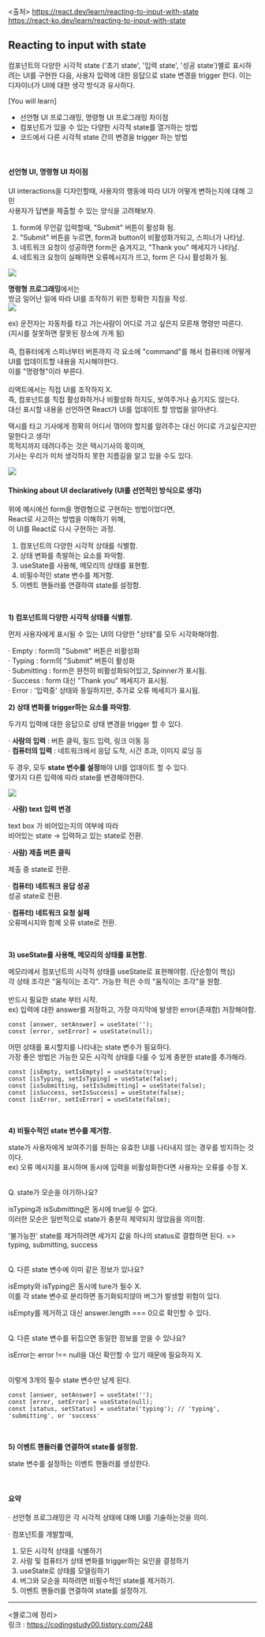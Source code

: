 <출처>
https://react.dev/learn/reacting-to-input-with-state  
https://react-ko.dev/learn/reacting-to-input-with-state

## Reacting to input with state

컴포넌트의 다양한 시각적 state ('초기 state', '입력 state', '성공 state')별로
표시하려는 UI를 구현한 다음, 사용자 입력에 대한 응답으로 state 변경을 trigger 한다.
이는 디자이너가 UI에 대한 생각 방식과 유사하다.

[You will learn]

- 선언형 UI 프로그래밍, 명령형 UI 프로그래밍 차이점
- 컴포넌트가 있을 수 있는 다양한 시각적 state를 열거하는 방법
- 코드에서 다른 시각적 state 간의 변경을 trigger 하는 방법

</br>

#### 선언형 UI, 명령형 UI 차이점

UI interactions을 디자인할때, 사용자의 행동에 따라 UI가 어떻게 변하는지에 대해 고민  
사용자가 답변을 제출할 수 있는 양식을 고려해보자.

1) form에 무언갈 입력할때, "Submit" 버튼이 활성화 됨.
2) "Submit" 버튼을 누르면, form과 button이 비활성화가되고, 스피너가 나타남.
3) 네트워크 요청이 성공하면 form은 숨겨지고, "Thank you" 메세지가 나타남.
4) 네트워크 요청이 실패하면 오류메시지가 뜨고, form 은 다시 활성화가 됨.
  
<img src="https://img1.daumcdn.net/thumb/R1280x0/?scode=mtistory2&fname=https%3A%2F%2Fblog.kakaocdn.net%2Fdn%2FbPzoVy%2FbtsiaBirxny%2F0JwPrfhUtYIR4BQz1PnzSk%2Fimg.png">

**명령형 프로그래밍**에서는  
방금 일어난 일에 따라 UI를 조작하기 위한 정확한 지침을 작성.  
<img src="https://img1.daumcdn.net/thumb/R1280x0/?scode=mtistory2&fname=https%3A%2F%2Fblog.kakaocdn.net%2Fdn%2FHySFn%2Fbtsic6OS3z8%2FxrnwMM5khdtys4BZGu4eAk%2Fimg.png">  

ex) 운전자는 자동차를 타고 가는사람이 어디로 가고 싶은지 모른채 명령만 따른다.  
(지시를 잘못하면 잘못된 장소에 가게 됨)  
</br>
즉, 컴퓨터에게 스피너부터 버튼까지 각 요소에 "command"를 해서 컴퓨터에 어떻게 UI를 업데이트할 내용을 지시해야한다.  
이를 "명령형"이라 부른다.  
</br>
리액트에서는 직접 UI를 조작하지 X.  
즉, 컴포넌트를 직접 활성화하거나 비활성화 하지도, 보여주거나 숨기지도 않는다.  
대신 표시할 내용을 선언하면 React가 UI를 업데이트 할 방법을 알아낸다.  

택시를 타고 기사에게 정확히 어디서 꺾어야 할지를 알려주는 대신 어디로 가고싶은지만 말한다고 생각!  
목적지까지 데려다주는 것은 택시기사의 몫이며,  
기사는 우리가 미처 생각하지 못한 지름길을 알고 있을 수도 있다.  

<img src="https://img1.daumcdn.net/thumb/R1280x0/?scode=mtistory2&fname=https%3A%2F%2Fblog.kakaocdn.net%2Fdn%2FdQ0f6R%2FbtsicMJYJ2B%2FAzb2ubdWtKjhY28tHXwpA1%2Fimg.png">  


#### Thinking about UI declaratively (UI를 선언적인 방식으로 생각)

위에 예시에선 form을 명령형으로 구현하는 방법이었다면,  
React로 사고하는 방법을 이해하기 위해,  
이 UI를 React로 다시 구현하는 과정.  

1) 컴포넌트의 다양한 시각적 상태를 식별함.
2) 상태 변화를 촉발하는 요소를 파악함.
3) useState를 사용해, 메모리의 상태를 표현함.
4) 비필수적인 state 변수를 제거함.
5) 이벤트 핸들러를 연결하여 state를 설정함.

</br>
 
**1) 컴포넌트의 다양한 시각적 상태를 식별함.**

먼저 사용자에게 표시될 수 있는 UI의 다양한 "상태"를 모두 시각화해야함.

· Empty : form의 "Submit" 버튼은 비활성화  
· Typing : form의 "Submit" 버튼이 활성화  
· Submitting : form은 완전히 비활성화되어있고, Spinner가 표시됨.  
· Success : form 대신 "Thank you" 메세지가 표시됨.  
· Error : '입력중' 상태와 동일하지만, 추가로 오류 메세지가 표시됨.  
 

**2) 상태 변화를 trigger하는 요소를 파악함.**

두가지 입력에 대한 응답으로 상태 변경을 trigger 할 수 있다.

· **사람의 입력** : 버튼 클릭, 필드 입력, 링크 이동 등  
· **컴퓨터의 입력** : 네트워크에서 응답 도착, 시간 초과, 이미지 로딩 등  

두 경우, 모두 **state 변수를 설정**해야 UI를 업데이트 할 수 있다.  
몇가지 다른 입력에 따라 state를 변경해야한다.  

<img src="https://img1.daumcdn.net/thumb/R1280x0/?scode=mtistory2&fname=https%3A%2F%2Fblog.kakaocdn.net%2Fdn%2FbTtoBm%2FbtsidmjXat3%2FMXhaqtEZ3JXC2na6iZt7i0%2Fimg.png">  

· **사람) text 입력 변경**

text box 가 비어있는지의 여부에 따라  
비어있는 state -> 입력하고 있는 state로 전환.  

· **사람) 제출 버튼 클릭**

 제출 중 state로 전환.

 
· **컴퓨터) 네트워크 응답 성공**  
 성공 state로 전환.  

· **컴퓨터) 네트워크 요청 실패**  
 오류메시지와 함께 오류 state로 전환.  
 
</br>

**3) useState를 사용해, 메모리의 상태를 표현함.**

메모리에서 컴포넌트의 시각적 상태를 useState로 표현해야함. (단순함이 핵심)  
각 상태 조각은 "움직이는 조각". 가능한 적은 수의 "움직이는 조각"을 원함.  
</br>
반드시 필요한 state 부터 시작.  
ex) 입력에 대한 answer를 저장하고, 가장 마지막에 발생한 error(존재함) 저장해야함.  
```
const [answer, setAnswer] = useState('');
const [error, setError] = useState(null);
```
  
어떤 상태를 표시할지를 나타내는 state 변수가 필요하다.   
가장 좋은 방법은 가능한 모든 시각적 상태를 다룰 수 있게 충분한 state를 추가해라.  
  
```
const [isEmpty, setIsEmpty] = useState(true);
const [isTyping, setIsTyping] = useState(false);
const [isSubmitting, setIsSubmitting] = useState(false);
const [isSuccess, setIsSuccess] = useState(false);
const [isError, setIsError] = useState(false);
```
</br>

 **4) 비필수적인 state 변수를 제거함.**

state가 사용자에게 보여주기를 원하는 유효한 UI를 나타내지 않는 경우를 방지하는 것이다.  
ex) 오류 메시지를 표시하며 동시에 입력을 비활성화한다면 사용자는 오류를 수정 X.  

</br>
Q. state가 모순을 야기하나요?  

 isTyping과 isSubmitting은 동시에 true일 수 없다.  
이러한 모순은 일반적으로 state가 충분히 제약되지 않았음을 의미함.   

'불가능한' state를 제거하려면 세가지 값을 하나의 status로 결합하면 된다. => typing, submitting, success

</br>
Q. 다른 state 변수에 이미 같은 정보가 있나요?  

 isEmpty와 isTyping은 동시에 ture가 될수 X.  
이를 각 state 변수로 분리하면 동기화되지않아 버그가 발생할 위험이 있다.  

isEmpty를 제거하고 대신 answer.length === 0으로 확인할 수 있다.

</br>
Q. 다른 state 변수를 뒤집으면 동일한 정보를 얻을 수 있나요?

isError는 error !== null을 대신 확인할 수 있기 때문에 필요하지 X.  


</br>
이렇게 3개의 필수 state 변수만 남게 된다.  
  
```
const [answer, setAnswer] = useState('');
const [error, setError] = useState(null);
const [status, setStatus] = useState('typing'); // 'typing', 'submitting', or 'success'
```
</br>

 **5) 이벤트 핸들러를 연결하여 state를 설정함.**

state 변수를 설정하는 이벤트 핸들러를 생성한다.  

</br>

#### 요약

· 선언형 프로그래밍은 각 시각적 상태에 대해 UI를 기술하는것을 의미.  

· 컴포넌트를 개발할때,  

 1) 모든 시각적 상태를 식별하기
 2) 사람 및 컴퓨터가 상태 변화를 trigger하는 요인을 결정하기
 3) useState로 상태를 모델링하기
 4) 버그와 모순을 피하려면 비필수적인 state를 제거하기.
 5) 이벤트 핸들러를 연결하여 state를 설정하기.
---------------

<블로그에 정리>  
링크 : https://codingstudy00.tistory.com/248

